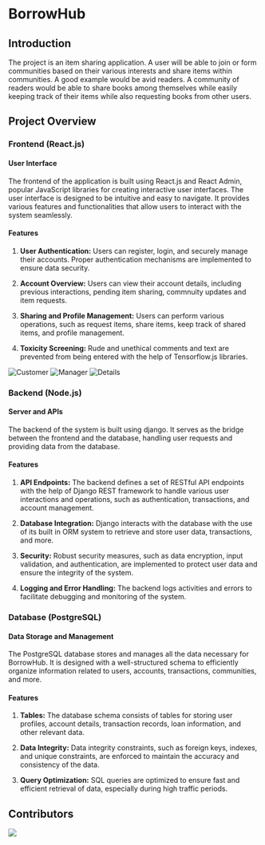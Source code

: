 # BorrowHub

## Introduction

The project is an item sharing application. A user will be able to join or form communities based on their various interests and share items within communities. A good example would be avid readers. A community of readers would be able to share books among themselves while easily keeping track of their items while also requesting books from other users. 

## Project Overview

### Frontend (React.js)

#### User Interface
The frontend of the application is built using React.js and React Admin, popular JavaScript libraries for creating interactive user interfaces. The user interface is designed to be intuitive and easy to navigate. It provides various features and functionalities that allow users to interact with the system seamlessly.

#### Features
1. **User Authentication:** Users can register, login, and securely manage their accounts. Proper authentication mechanisms are implemented to ensure data security.

2. **Account Overview:** Users can view their account details, including previous interactions, pending item sharing, commnuity updates and item requests.

3. **Sharing and Profile Management:** Users can perform various operations, such as request items, share items, keep track of shared items, and profile management.

5. **Toxicity Screening:** Rude and unethical comments and text are prevented from being entered with the help of Tensorflow.js libraries.

![Customer](Customer.png)
![Manager](Manager.png)
![Details](Details.png)

### Backend (Node.js)

#### Server and APIs
The backend of the system is built using django. It serves as the bridge between the frontend and the database, handling user requests and providing data from the database.

#### Features
1. **API Endpoints:** The backend defines a set of RESTful API endpoints with the help of Django REST framework to handle various user interactions and operations, such as authentication, transactions, and account management.

2. **Database Integration:** Django interacts with the database with the use of its built in ORM system to retrieve and store user data, transactions, and more.

3. **Security:** Robust security measures, such as data encryption, input validation, and authentication, are implemented to protect user data and ensure the integrity of the system.

4. **Logging and Error Handling:** The backend logs activities and errors to facilitate debugging and monitoring of the system.

### Database (PostgreSQL)

#### Data Storage and Management
The PostgreSQL database stores and manages all the data necessary for BorrowHub. It is designed with a well-structured schema to efficiently organize information related to users, accounts, transactions, communities, and more.

#### Features
1. **Tables:** The database schema consists of tables for storing user profiles, account details, transaction records, loan information, and other relevant data.

2. **Data Integrity:** Data integrity constraints, such as foreign keys, indexes, and unique constraints, are enforced to maintain the accuracy and consistency of the data.

3. **Query Optimization:** SQL queries are optimized to ensure fast and efficient retrieval of data, especially during high traffic periods.

## Contributors

<a href="https://github.com/TrackTechLK/BorrowHub/graphs/contributors">
  <img src="https://contrib.rocks/image?repo=TrackTechLK/BorrowHub" />
</a>
